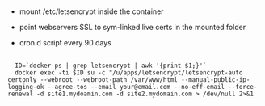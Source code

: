 # 
- mount /etc/letsencrypt inside the container
- point webservers SSL to sym-linked live certs in the mounted folder

- cron.d script every 90 days
##
      ID=`docker ps | grep letsencrypt | awk '{print $1;}'`
      docker exec -ti $ID su -c "/u/apps/letsencrypt/letsencrypt-auto certonly --webroot --webroot-path /var/www/html --manual-public-ip-logging-ok --agree-tos --email your@email.com --no-eff-email --force-renewal -d site1.mydoamin.com -d site2.mydomain.com > /dev/null 2>&1
